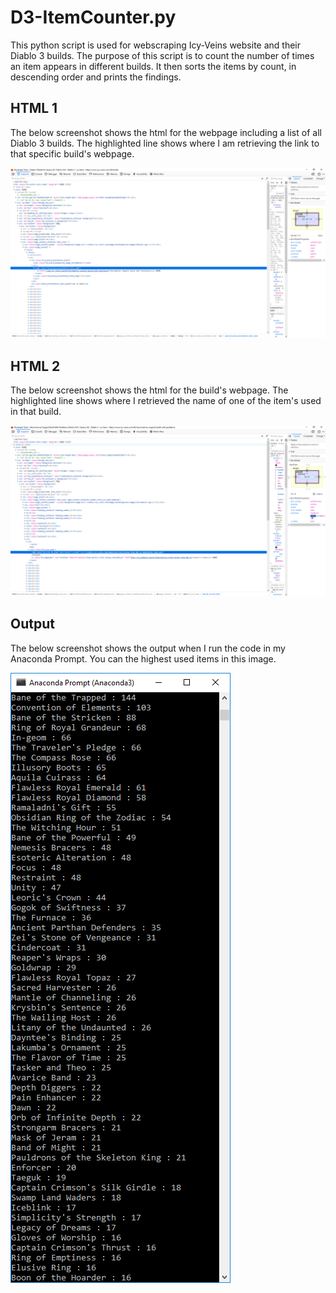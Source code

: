 # D3-ItemCounter.py

This python script is used for webscraping Icy-Veins website and their Diablo 3 builds.
The purpose of this script is to count the number of times an item appears in different builds. It then sorts the items by count, in descending order and prints the findings.

## HTML 1

The below screenshot shows the html for the webpage including a list of all Diablo 3 builds. The highlighted line shows where I am retrieving the link to that specific build's webpage.

![html 1](html-1.png "html-1")

## HTML 2

The below screenshot shows the html for the build's webpage. The highlighted line shows where I retrieved the name of one of the item's used in that build.

![html 2](html-2.png "html-2")

## Output

The below screenshot shows the output when I run the code in my Anaconda Prompt. You can the highest used items in this image.

![output](output.png "output")